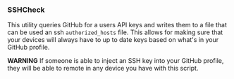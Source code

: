 ### SSHCheck
This utility queries GitHub for a users API keys and writes them to a file that can be used an ssh `authorized_hosts` file. This allows for making sure that your devices will always have to up to date keys based on what's in your GitHub profile.

**WARNING**
If someone is able to inject an SSH key into your GitHub profile, they will be able to remote in any device you have with this script.